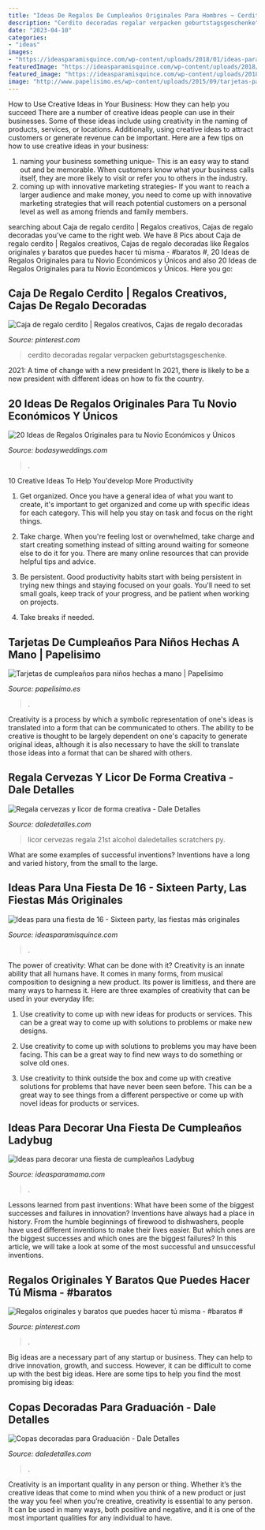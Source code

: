 ```yaml
---
title: "Ideas De Regalos De Cumpleaños Originales Para Hombres ~ Cerdito Decoradas Regalar Verpacken Geburtstagsgeschenke"
description: "Cerdito decoradas regalar verpacken geburtstagsgeschenke"
date: "2023-04-10"
categories:
- "ideas"
images:
- "https://ideasparamisquince.com/wp-content/uploads/2018/01/ideas-para-una-fiesta-de-16-sixteen-party-.jpg"
featuredImage: "https://ideasparamisquince.com/wp-content/uploads/2018/01/ideas-para-una-fiesta-de-16-sixteen-party-.jpg"
featured_image: "https://ideasparamisquince.com/wp-content/uploads/2018/01/ideas-para-una-fiesta-de-16-sixteen-party-.jpg"
image: "http://www.papelisimo.es/wp-content/uploads/2015/09/tarjetas-para-ninos-a-mano.jpg"
---
```



How to Use Creative Ideas in Your Business: How they can help you succeed
There are a number of creative ideas people can use in their businesses. Some of these ideas include using creativity in the naming of products, services, or locations. Additionally, using creative ideas to attract customers or generate revenue can be important. Here are a few tips on how to use creative ideas in your business: 
1. naming your business something unique- This is an easy way to stand out and be memorable. When customers know what your business calls itself, they are more likely to visit or refer you to others in the industry. 
2. coming up with innovative marketing strategies- If you want to reach a larger audience and make money, you need to come up with innovative marketing strategies that will reach potential customers on a personal level as well as among friends and family members. 

	

		
searching about Caja de regalo cerdito | Regalos creativos, Cajas de regalo decoradas you've came to the right web. We have 8 Pics about Caja de regalo cerdito | Regalos creativos, Cajas de regalo decoradas like Regalos originales y baratos que puedes hacer tú misma - #baratos #, 20 Ideas de Regalos Originales para tu Novio Económicos y Únicos and also 20 Ideas de Regalos Originales para tu Novio Económicos y Únicos. Here you go:
		
    
## Caja De Regalo Cerdito | Regalos Creativos, Cajas De Regalo Decoradas

<img loading=lazy src="https://i.pinimg.com/736x/f6/3b/d1/f63bd118acfbc669361a6e4b8e91a4a4.jpg" onerror="this.onerror=null;this.src='https://tse1.mm.bing.net/th?id=OIP.dyCBbsjJmO46YMdFRvSWHQHaNL&amp;pid=15.1';" alt="Caja de regalo cerdito | Regalos creativos, Cajas de regalo decoradas">

_Source: pinterest.com_

>cerdito decoradas regalar verpacken geburtstagsgeschenke. 

	

2021: A time of change with a new president
In 2021, there is likely to be a new president with different ideas on how to fix the country.

    
## 20 Ideas De Regalos Originales Para Tu Novio Económicos Y Únicos

<img loading=lazy src="https://bodasyweddings.com/wp-content/uploads/2016/04/regalos-para-tu-novio-originales.jpg" onerror="this.onerror=null;this.src='https://tse4.mm.bing.net/th?id=OIP.Wg_uiF4isqQHrc-sH5gWhAHaJ3&amp;pid=15.1';" alt="20 Ideas de Regalos Originales para tu Novio Económicos y Únicos">

_Source: bodasyweddings.com_

>. 

	

10 Creative Ideas To Help You'develop More Productivity
1. Get organized. Once you have a general idea of what you want to create, it's important to get organized and come up with specific ideas for each category. This will help you stay on task and focus on the right things.
2. Take charge. When you're feeling lost or overwhelmed, take charge and start creating something instead of sitting around waiting for someone else to do it for you. There are many online resources that can provide helpful tips and advice.

3. Be persistent. Good productivity habits start with being persistent in trying new things and staying focused on your goals. You'll need to set small goals, keep track of your progress, and be patient when working on projects.

4. Take breaks if needed.

    
## Tarjetas De Cumpleaños Para Niños Hechas A Mano | Papelisimo

<img loading=lazy src="http://www.papelisimo.es/wp-content/uploads/2015/09/tarjetas-para-ninos-a-mano.jpg" onerror="this.onerror=null;this.src='https://tse3.mm.bing.net/th?id=OIP.YNT9fmdYlfei4aI6wDjsaAHaD4&amp;pid=15.1';" alt="Tarjetas de cumpleaños para niños hechas a mano | Papelisimo">

_Source: papelisimo.es_

>. 

	

Creativity is a process by which a symbolic representation of one's ideas is translated into a form that can be communicated to others. The ability to be creative is thought to be largely dependent on one's capacity to generate original ideas, although it is also necessary to have the skill to translate those ideas into a format that can be shared with others.

    
## Regala Cervezas Y Licor De Forma Creativa - Dale Detalles

<img loading=lazy src="https://i1.wp.com/www.daledetalles.com/wp-content/uploads/2017/05/regala-cervezas-y-licor-de-forma-creativa3.jpg" onerror="this.onerror=null;this.src='https://tse4.mm.bing.net/th?id=OIP.b2Iw8NBu5ekjDIFY9oqZ9wHaJ5&amp;pid=15.1';" alt="Regala cervezas y licor de forma creativa - Dale Detalles">

_Source: daledetalles.com_

>licor cervezas regala 21st alcohol daledetalles scratchers py. 

	

What are some examples of successful inventions?
Inventions have a long and varied history, from the small to the large.

    
## Ideas Para Una Fiesta De 16 - Sixteen Party, Las Fiestas Más Originales

<img loading=lazy src="https://ideasparamisquince.com/wp-content/uploads/2018/01/ideas-para-una-fiesta-de-16-sixteen-party-.jpg" onerror="this.onerror=null;this.src='https://tse4.mm.bing.net/th?id=OIP.qxH27NuSDPXdZkcOSXAt0QHaLH&amp;pid=15.1';" alt="Ideas para una fiesta de 16 - Sixteen party, las fiestas más originales">

_Source: ideasparamisquince.com_

>. 

	

The power of creativity: What can be done with it?
Creativity is an innate ability that all humans have. It comes in many forms, from musical composition to designing a new product. Its power is limitless, and there are many ways to harness it. Here are three examples of creativity that can be used in your everyday life:
1. Use creativity to come up with new ideas for products or services. This can be a great way to come up with solutions to problems or make new designs.

2. Use creativity to come up with solutions to problems you may have been facing. This can be a great way to find new ways to do something or solve old ones.

3. Use creativity to think outside the box and come up with creative solutions for problems that have never been seen before. This can be a great way to see things from a different perspective or come up with novel ideas for products or services.

    
## Ideas Para Decorar Una Fiesta De Cumpleaños Ladybug

<img loading=lazy src="https://www.ideasparamama.com/wp-content/uploads/2018/04/manteles.jpg" onerror="this.onerror=null;this.src='https://tse3.mm.bing.net/th?id=OIP.f2zvgUywMmGBziOHtCXV2QHaEm&amp;pid=15.1';" alt="Ideas para decorar una fiesta de cumpleaños Ladybug">

_Source: ideasparamama.com_

>. 

	

Lessons learned from past inventions: What have been some of the biggest successes and failures in innovation?
Inventions have always had a place in history. From the humble beginnings of firewood to dishwashers, people have used different inventions to make their lives easier. But which ones are the biggest successes and which ones are the biggest failures? In this article, we will take a look at some of the most successful and unsuccessful inventions.

    
## Regalos Originales Y Baratos Que Puedes Hacer Tú Misma - #baratos #

<img loading=lazy src="https://i.pinimg.com/736x/43/95/c7/4395c72e855967ff6d3def69c04d2d33.jpg" onerror="this.onerror=null;this.src='https://tse4.mm.bing.net/th?id=OIP.ap0jebVqBk7XBclnNFi2MAAAAA&amp;pid=15.1';" alt="Regalos originales y baratos que puedes hacer tú misma - #baratos #">

_Source: pinterest.com_

>. 

	

Big ideas are a necessary part of any startup or business. They can help to drive innovation, growth, and success. However, it can be difficult to come up with the best big ideas. Here are some tips to help you find the most promising big ideas: 

    
## Copas Decoradas Para Graduación - Dale Detalles

<img loading=lazy src="https://i1.wp.com/www.daledetalles.com/wp-content/uploads/2016/04/copa-para-graduacion.jpg" onerror="this.onerror=null;this.src='https://tse2.mm.bing.net/th?id=OIP.CZR3Y778h1apvrGlqONE-gHaLH&amp;pid=15.1';" alt="Copas decoradas para Graduación - Dale Detalles">

_Source: daledetalles.com_

>. 

	

Creativity is an important quality in any person or thing. Whether it’s the creative ideas that come to mind when you think of a new product or just the way you feel when you’re creative, creativity is essential to any person. It can be used in many ways, both positive and negative, and it is one of the most important qualities for any individual to have.

